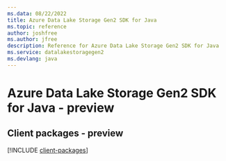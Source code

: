 ```yaml
---
ms.data: 08/22/2022
title: Azure Data Lake Storage Gen2 SDK for Java
ms.topic: reference
author: joshfree
ms.author: jfree
description: Reference for Azure Data Lake Storage Gen2 SDK for Java
ms.service: datalakestoragegen2
ms.devlang: java
---
```

# Azure Data Lake Storage Gen2 SDK for Java - preview

## Client packages - preview
[!INCLUDE [client-packages](data-lake-storage-gen2-client-index.md)]